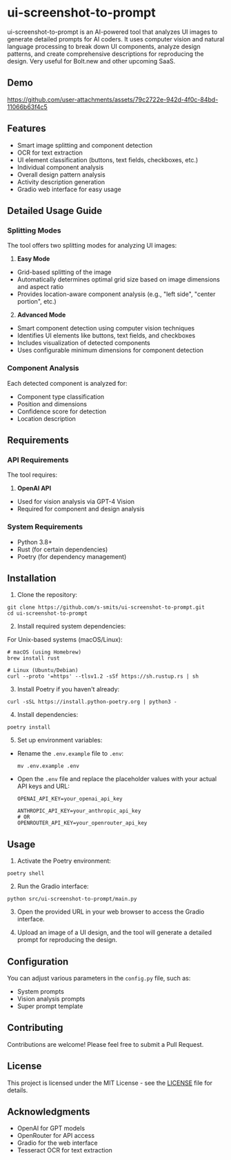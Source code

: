 # ui-screenshot-to-prompt

ui-screenshot-to-prompt is an AI-powered tool that analyzes UI images to generate detailed prompts for AI coders. It uses computer vision and natural language processing to break down UI components, analyze design patterns, and create comprehensive descriptions for reproducing the design. Very useful for Bolt.new and other upcoming SaaS.

## Demo
https://github.com/user-attachments/assets/79c2722e-942d-4f0c-84bd-11066b63f4c5

## Features

- Smart image splitting and component detection
- OCR for text extraction
- UI element classification (buttons, text fields, checkboxes, etc.)
- Individual component analysis
- Overall design pattern analysis
- Activity description generation
- Gradio web interface for easy usage

## Detailed Usage Guide

### Splitting Modes

The tool offers two splitting modes for analyzing UI images:

1. **Easy Mode**
- Grid-based splitting of the image
- Automatically determines optimal grid size based on image dimensions and aspect ratio
- Provides location-aware component analysis (e.g., "left side", "center portion", etc.)

2. **Advanced Mode**
- Smart component detection using computer vision techniques
- Identifies UI elements like buttons, text fields, and checkboxes
- Includes visualization of detected components
- Uses configurable minimum dimensions for component detection

### Component Analysis

Each detected component is analyzed for:
- Component type classification
- Position and dimensions
- Confidence score for detection
- Location description

## Requirements

### API Requirements

The tool requires:

1. **OpenAI API**
- Used for vision analysis via GPT-4 Vision
- Required for component and design analysis

### System Requirements

- Python 3.8+
- Rust (for certain dependencies)
- Poetry (for dependency management)

## Installation

1. Clone the repository:
```
git clone https://github.com/s-smits/ui-screenshot-to-prompt.git
cd ui-screenshot-to-prompt
```

2. Install required system dependencies:

For Unix-based systems (macOS/Linux):
```
# macOS (using Homebrew)
brew install rust

# Linux (Ubuntu/Debian)
curl --proto '=https' --tlsv1.2 -sSf https://sh.rustup.rs | sh
```

3. Install Poetry if you haven't already:
```
curl -sSL https://install.python-poetry.org | python3 -
```

4. Install dependencies:
```
poetry install
```

5. Set up environment variables:
- Rename the `.env.example` file to `.env`:
  ```
  mv .env.example .env
  ```
- Open the `.env` file and replace the placeholder values with your actual API keys and URL:
  ```
  OPENAI_API_KEY=your_openai_api_key
  
  ANTHROPIC_API_KEY=your_anthropic_api_key
  # OR
  OPENROUTER_API_KEY=your_openrouter_api_key
  ```

## Usage

1. Activate the Poetry environment:
```
poetry shell
```

2. Run the Gradio interface:
```
python src/ui-screenshot-to-prompt/main.py
```

3. Open the provided URL in your web browser to access the Gradio interface.

4. Upload an image of a UI design, and the tool will generate a detailed prompt for reproducing the design.

## Configuration

You can adjust various parameters in the `config.py` file, such as:

- System prompts
- Vision analysis prompts
- Super prompt template

## Contributing

Contributions are welcome! Please feel free to submit a Pull Request.

## License

This project is licensed under the MIT License - see the [LICENSE](LICENSE) file for details.

## Acknowledgments

- OpenAI for GPT models
- OpenRouter for API access
- Gradio for the web interface
- Tesseract OCR for text extraction
